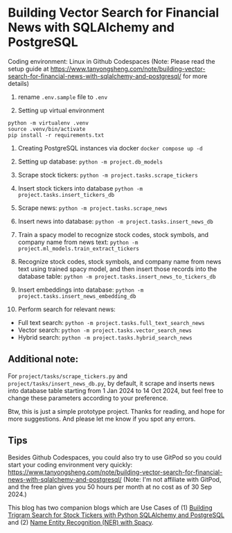 # Building Vector Search for Financial News with SQLAlchemy and PostgreSQL

Coding environment: Linux in Github Codespaces (Note: Please read the setup guide at https://www.tanyongsheng.com/note/building-vector-search-for-financial-news-with-sqlalchemy-and-postgresql/ for more details)

1. rename `.env.sample` file to `.env`

1. Setting up virtual environment

```
python -m virtualenv .venv
source .venv/bin/activate
pip install -r requirements.txt
```

1. Creating PostgreSQL instances via docker `docker compose up -d`

3. Setting up database: `python -m project.db_models`

4. Scrape stock tickers: `python -m project.tasks.scrape_tickers`

5. Insert stock tickers into database `python -m project.tasks.insert_tickers_db`

6. Scrape news: `python -m project.tasks.scrape_news`

7. Insert news into database: `python -m project.tasks.insert_news_db`

8. Train a spacy model to recognize stock codes, stock symbols, and company name from news text: `python -m project.ml_models.train_extract_tickers`

9. Recognize stock codes, stock symbols, and company name from news text using trained spacy model, and then insert those records into the database table: `python -m project.tasks.insert_news_to_tickers_db`

10. Insert embeddings into database: `python -m project.tasks.insert_news_embedding_db`

11. Perform search for relevant news:
- Full text search: `python -m project.tasks.full_text_search_news`
- Vector search: `python -m project.tasks.vector_search_news`
- Hybrid search: `python -m project.tasks.hybrid_search_news`

## Additional note:

For `project/tasks/scrape_tickers.py` and `project/tasks/insert_news_db.py`, by default, it scrape and inserts news into database table starting from 1 Jan 2024 to 14 Oct 2024, but feel free to change these parameters according to your preference.

Btw, this is just a simple prototype project. Thanks for reading, and hope for more suggestions. And please let me know if you spot any errors.

## Tips
Besides Github Codespaces, you could also try to use GitPod so you could start your coding environment very quickly: https://www.tanyongsheng.com/note/building-vector-search-for-financial-news-with-sqlalchemy-and-postgresql/ (Note: I'm not affiliate with GitPod, and the free plan gives you 50 hours per month at no cost as of 30 Sep 2024.)

This blog has two companion blogs which are Use Cases of (1) [Building Trigram Search for Stock Tickers with Python SQLAlchemy and PostgreSQL](https://www.tanyongsheng.com/note/building-trigram-search-for-stock-tickers-with-python-sqlalchemy-and-postgresql/) and (2) [Name Entity Recognition (NER) with Spacy](https://www.tanyongsheng.com/note/use-cases-of-name-entity-recognition-ner-with-spacy/).
